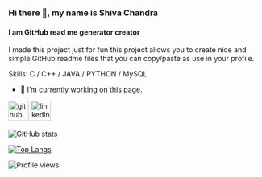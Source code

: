 ### Hi there 👋, my name is Shiva Chandra
#### I am GitHub read me generator creator
I made this project just for fun this project allows you to create nice and simple GitHub readme files that you can copy/paste as use in your profile.

Skills: C / C++ / JAVA / PYTHON / MySQL

- 🔭 I’m currently working on this page. 


[<img src='https://cdn.jsdelivr.net/npm/simple-icons@3.0.1/icons/github.svg' alt='github' height='40'>](https://github.com/shivachandrakante)  [<img src='https://cdn.jsdelivr.net/npm/simple-icons@3.0.1/icons/linkedin.svg' alt='linkedin' height='40'>](https://www.linkedin.com/in/shivachandrakante/)  

![GitHub stats](https://github-readme-stats.vercel.app/api?username=shivachandrakante&show_icons=true)  

[![Top Langs](https://github-readme-stats.vercel.app/api/top-langs/?username=shivachandrakante)](https://github.com/anuraghazra/github-readme-stats)

![Profile views](https://gpvc.arturio.dev/shivachandrakante)  
